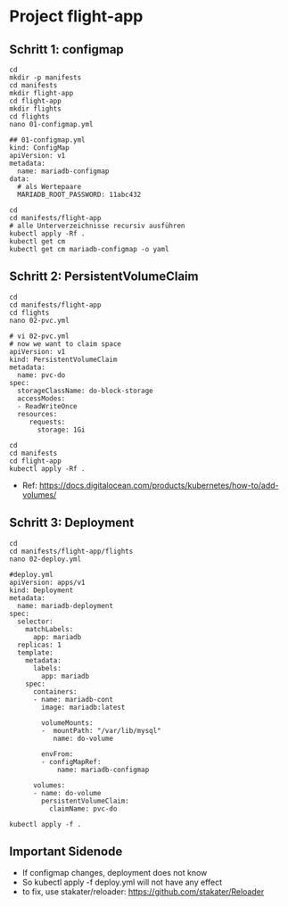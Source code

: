 # Project flight-app  

## Schritt 1: configmap 

```
cd 
mkdir -p manifests
cd manifests
mkdir flight-app
cd flight-app
mkdir flights
cd flights 
nano 01-configmap.yml 
```

```
## 01-configmap.yml
kind: ConfigMap 
apiVersion: v1 
metadata:
  name: mariadb-configmap 
data:
  # als Wertepaare
  MARIADB_ROOT_PASSWORD: 11abc432
```

```
cd
cd manifests/flight-app
# alle Unterverzeichnisse recursiv ausführen 
kubectl apply -Rf .
kubectl get cm
kubectl get cm mariadb-configmap -o yaml
```

## Schritt 2: PersistentVolumeClaim 

```
cd
cd manifests/flight-app
cd flights
nano 02-pvc.yml 
```

```
# vi 02-pvc.yml
# now we want to claim space
apiVersion: v1
kind: PersistentVolumeClaim
metadata:
  name: pvc-do
spec:
  storageClassName: do-block-storage
  accessModes:
  - ReadWriteOnce
  resources:
     requests:
       storage: 1Gi
```

```
cd
cd manifests
cd flight-app
kubectl apply -Rf .  
```

  * Ref: https://docs.digitalocean.com/products/kubernetes/how-to/add-volumes/



## Schritt 3: Deployment 

```
cd
cd manifests/flight-app/flights 
nano 02-deploy.yml
```

```
#deploy.yml 
apiVersion: apps/v1
kind: Deployment
metadata:
  name: mariadb-deployment
spec:
  selector:
    matchLabels:
      app: mariadb
  replicas: 1 
  template:
    metadata:
      labels:
        app: mariadb
    spec:
      containers:
      - name: mariadb-cont
        image: mariadb:latest

        volumeMounts:
        -  mountPath: "/var/lib/mysql"
           name: do-volume

        envFrom:
        - configMapRef:
            name: mariadb-configmap
        
      volumes:
      - name: do-volume
        persistentVolumeClaim:
          claimName: pvc-do
```

```
kubectl apply -f .
```

## Important Sidenode 

  * If configmap changes, deployment does not know
  * So kubectl apply -f deploy.yml will not have any effect
  * to fix, use stakater/reloader: https://github.com/stakater/Reloader

